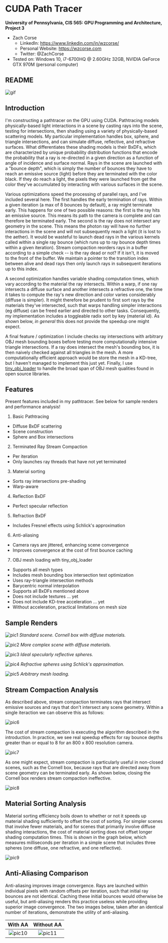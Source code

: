 CUDA Path Tracer
================

**University of Pennsylvania, CIS 565: GPU Programming and Architecture, Project 3**

* Zach Corse
  * LinkedIn: https://www.linkedin.com/in/wzcorse/
  * Personal Website: https://wzcorse.com
  * Twitter: @ZachCorse
* Tested on: Windows 10, i7-6700HQ @ 2.60GHz 32GB, NVIDIA GeForce GTX 970M (personal computer)

## README

![gif](images/flocking.gif)

Introduction
------------

I'm constructing a pathtracer on the GPU using CUDA. Pathtracing models physically-based light interactions in a scene by casting rays into the scene, testing for intersections, then shading using a variety of physically-based scattering models. My particular implementation handles box, sphere, and triangle intersections, and can simulate diffuse, reflective, and refractive surfaces. What differentiates these shading models is their BxDFs, which are characterized by unique probability distribution functions that encode the probability that a ray is re-directed in a given direction as a function of angle of incidence and surface normal. Rays in the scene are launched with a "bounce depth", which is simply the number of bounces they have to reach an emissive source (light) before they are terminated with the color black. If they do reach a light, the pixels they were launched from get the color they've accumulated by interacting with various surfaces in the scene.

Various optimizations speed the processing of parallel rays, and I've included several here. The first handles the early termination of rays. Within a given iteration (a max of 8 bounces by default), a ray might terminate early. This happens for one of two possible reasons: the first is the ray hits an emissive source. This means its path to the camera is complete and can therefore be terminated early. The second is the ray does not intersect any geometry in the scene. This means the photon ray will have no further interactions in the scene and will not subsequently reach a light (it is lost to the aether). It would be wasteful to launch dead rays in the various kernels called within a single ray bounce (which runs up to ray bounce depth times within a given iteration). Stream compaction reorders rays in a buffer according to a simple check -- is the ray dead or not? If it isn't, it is moved to the front of the buffer. We maintain a pointer to the transition index between alive and dead rays then only launch rays in subsequent iterations up to this index.

A second optimization handles variable shading computation times, which vary according to the material the ray intersects. Within a warp, if one ray intersects a diffuse surface and another intersects a refractive one, the time it takes to compute the ray's new direction and color varies considerably (diffuse is simpler). It might therefore be prudent to first sort rays by the materials they've intersected, such that warps handling simpler interactions (eg diffuse) can be freed earlier and directed to other tasks. Consequently, my implementation includes a toggleable radix sort by key (material id). As shown below, *in general* this does not provide the speedup one might expect.

A final feature / optimization I include checks ray intersections with arbitrary OBJ mesh bounding boxes before testing more computationally intensive triangle intersections. If a ray does intersect the mesh's bounding box, it is then naively checked against all triangles in the mesh. A more computationally efficient approach would be store the mesh in a KD-tree, but I haven't managed to implement this just yet. Finally, I use [tiny_obj_loader][1] to handle the broad span of OBJ mesh qualities found in open source libraries.

[1]: https://github.com/syoyo/tinyobjloader

Features
------------

Present features included in my pathtracer. See below for sample renders and performance analysis!

1. Basic Pathtracing
  * Diffuse BxDF scattering
  * Scene construction
  * Sphere and Box intersections
2. Terminated Ray Stream Compaction
  * Per iteration
  * Only launches ray threads that have not yet terminated
3. Material sorting
  * Sorts ray intersections pre-shading
  * Warp-aware
4. Reflection BxDF
  * Perfect specular reflection
5. Refraction BxDF
  * Includes Fresnel effects using Schlick's approximation
6. Anti-aliasing
  * Camera rays are jittered, enhancing scene convergence
  * Improves convergence at the cost of first bounce caching
7. OBJ mesh loading with tiny_obj_loader
  * Supports all mesh types
  * Includes mesh bounding box intersection test optimization
  * Uses ray-triangle intersection methods
  * Barycentric normal interpolation
  * Supports all BxDFs mentioned above
  * Does not include textures ... yet
  * Does not include KD-tree acceleration ... yet
  * Without acceleration, practical limitations on mesh size
 
Sample Renders
------------

![pic1](renders/sample.png)
*Standard scene. Cornell box with diffuse materials.*

![pic2](renders/sample.png)
*More complex scene with diffuse materials.*

![pic3](renders/sample.png)
*Ideal specularly reflective spheres.*

![pic4](renders/sample.png)
*Refractive spheres using Schlick's approximation.*

![pic5](renders/sample.png)
*Arbitrary mesh loading.*

Stream Compaction Analysis
------------

As described above, stream compaction terminates rays that intersect emissive sources and rays that don't intersect any scene geometry. Within a single iteraction we can observe this as follows:

![pic6](graphs/sample.png)

The cost of stream compaction is executing the algorithm described in the introduction. In practice, we see real speedup effects for ray bounce depths greater than or equal to 8 for an 800 x 800 resolution camera.

![pic7](graphs/sample.png)

As one might expect, stream compaction is particularly useful in non-closed scenes, such as the Cornell box, because rays that are directed away from scene geometry can be terminated early. As shown below, closing the Cornell box renders stream compaction ineffective.

![pic8](graphs/sample.png)

Material Sorting Analysis
------------

Material sorting efficiency boils down to whether or not it speeds up material shading sufficiently to offset the cost of sorting. For simpler scenes that involve fewer materials, and for scenes that primarily involve diffuse shading interactions, the cost of material sorting does not offset longer shading computation times. This is shown in the graph below, which measures milliseconds per iteration in a simple scene that includes three spheres (one diffuse, one refractive, and one reflective).

![pic9](graphs/sample.png)

Anti-Aliasing Comparison
------------

Anti-aliasing improves image convergence. Rays are launched within individual pixels with random offsets per iteration, such that initial ray bounces are not identical. Caching these initial bounces would otherwise be useful, but anti-aliasing renders this practice useless while providing superior image convergence. The two images below, taken after an identical number of iterations, demonstrate the utility of anti-aliasing.

With AA                    |  Without AA
:-------------------------:|:-------------------------:
![pic10](graphs/sample.png)|  ![pic11](graphs/sample.png)















